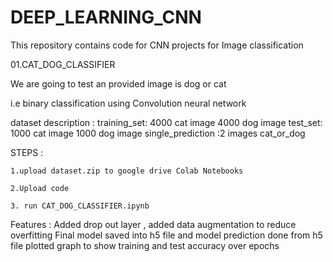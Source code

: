 # DEEP_LEARNING_CNN
This repository contains code for  CNN projects for Image classification 

01.CAT_DOG_CLASSIFIER 


We are going  to test an provided image is dog or cat 

i.e binary classification using Convolution neural network

dataset description  :
training_set: 4000 cat image 4000 dog image 
test_set: 1000 cat image 1000 dog image 
single_prediction :2 images cat_or_dog 

STEPS :

    1.upload dataset.zip to google drive Colab Notebooks 

    2.Upload code 

    3. run CAT_DOG_CLASSIFIER.ipynb 

Features :
Added drop out layer , added data augmentation to reduce overfitting
Final model saved into h5 file and model prediction done from h5 file 
plotted graph to show training and test accuracy over epochs 
